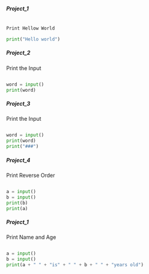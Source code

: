 
##### Project_1

``` python

Print Hellow World

print("Hello world")

```
##### Project_2

Print the Input

``` python

word = input() 
print(word)

```

##### Project_3

Print the Input

``` python

word = input()
print(word)
print("###")

```
##### Project_4

Print Reverse Order

``` python

a = input()
b = input()
print(b)
print(a)

```
##### Project_1

Print Name and Age

``` python

a = input()
b = input()
print(a + " " + "is" + " " + b + " " + "years old")

```
